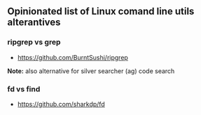 ## Opinionated list of Linux comand line utils alterantives


### ripgrep vs grep 

* https://github.com/BurntSushi/ripgrep

**Note:** also alternative for silver searcher (ag) code search 

### fd vs find

* https://github.com/sharkdp/fd

